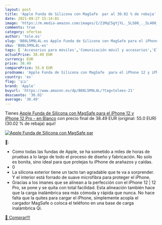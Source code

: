 ```yaml
---
layout: post
title: 'Apple Funda de Silicona con MagSafe  par al 30.02 % de rebaja'
date: 2021-09-27 15:14:01
image: 'https://m.media-amazon.com/images/I/21MqC5gYjYL._SL500_._SL400_.jpg'
comments: true
category: ofertas
author: 'tole.es'
slug: 'B08L5M9L4L-es Apple Funda de Silicona con MagSafe para el iPhone 12 y...'
sku: 'B08L5M9L4L-es'
tags: [ 'Accesorios para móviles','Comunicación móvil y accesorios','Electrónica','Fundas y carcasas para teléfonos móviles','apple','iphone', ]
actualPrice: 38.49 EUR
currency: EUR
price: 38.49
comparePrice: 55.0 EUR
prodname: 'Apple Funda de Silicona con MagSafe  para el iPhone 12 y iPhone 12 Pro  - en Blanco'
country: 'es'
flag: '🇪🇸'
brand: 'Apple'
buyurl: 'https://www.amazon.es/dp/B08L5M9L4L/?tag=tolees-21'
descuento: '30.02'
average: '38.49'
---
```


Tienes [Apple Funda de Silicona con MagSafe  para el iPhone 12 y iPhone 12 Pro  - en Blanco](https://www.amazon.es/dp/B08L5M9L4L/?tag=tolees-21) con precio final de  38.49 EUR (original: 55.0 EUR) (30.02 %  de rebaja) aqui!

[![Apple Funda de Silicona con MagSafe  par](https://m.media-amazon.com/images/I/21MqC5gYjYL._SL500_._SL400_.jpg)](https://www.amazon.es/dp/B08L5M9L4L/?tag=tolees-21)

🔎:

- Como todas las fundas de Apple, se ha sometido a miles de horas de pruebas a lo largo de todo el proceso de diseño y fabricación. No solo es bonita, sino ideal para que protejas tu iPhone de arañazos y caídas.
- 0
- La silicona exterior tiene un tacto tan agradable que te va a sorprender. Y el interior está forrado de suave microfibra para proteger el iPhone.
- Gracias a los imanes que se alinean a la perfección con el iPhone 12 | 12 Pro, se pone y se quita con total facilidad. Esta alineación también hace que la carga inalámbrica sea más cómoda y rápida que nunca. No hace falta que la quites para cargar el iPhone, simplemente acopla el cargador MagSafe o coloca el teléfono en una base de carga inalámbrica Qi.

[🛒 Comprar!!!](https://www.amazon.es/dp/B08L5M9L4L/?tag=tolees-21)
